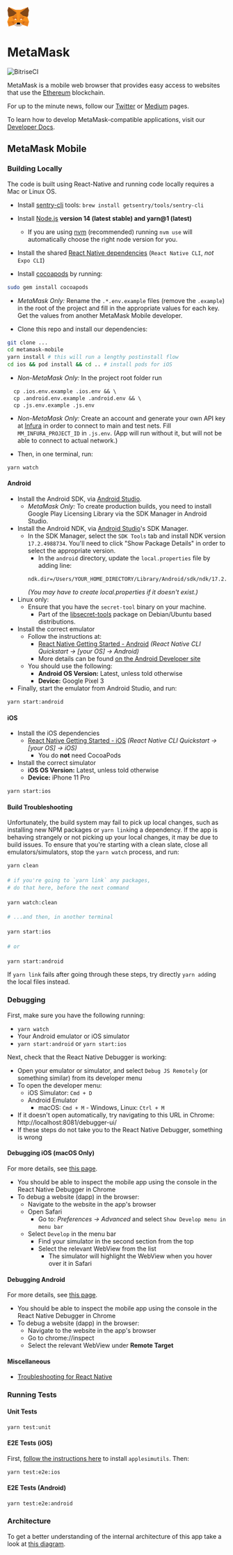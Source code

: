 ![MetaMask logo](logo.png?raw=true)

# MetaMask

![BitriseCI](https://app.bitrise.io/app/be69d4368ee7e86d/status.svg?token=OBhpG-OxuDtWGezLhceqhw&branch=develop)

MetaMask is a mobile web browser that provides easy access to websites that use the [Ethereum](https://ethereum.org/) blockchain.

For up to the minute news, follow our [Twitter](https://twitter.com/metamask) or [Medium](https://medium.com/metamask) pages.

To learn how to develop MetaMask-compatible applications, visit our [Developer Docs](https://docs.metamask.io).

## MetaMask Mobile

### Building Locally

The code is built using React-Native and running code locally requires a Mac or Linux OS.

-   Install [sentry-cli](https://github.com/getsentry/sentry-cli) tools: `brew install getsentry/tools/sentry-cli`

-   Install [Node.js](https://nodejs.org) **version 14 (latest stable) and yarn@1 (latest)**

    -   If you are using [nvm](https://github.com/creationix/nvm#installation) (recommended) running `nvm use` will automatically choose the right node version for you.

-   Install the shared [React Native dependencies](https://reactnative.dev/docs/environment-setup#installing-dependencies) (`React Native CLI`, _not_ `Expo CLI`)

-   Install [cocoapods](https://guides.cocoapods.org/using/getting-started.html) by running:

```bash
sudo gem install cocoapods
```

-   _MetaMask Only:_ Rename the `.*.env.example` files (remove the `.example`) in the root of the project and fill in the appropriate values for each key. Get the values from another MetaMask Mobile developer.

-   Clone this repo and install our dependencies:

```bash
git clone ...
cd metamask-mobile
yarn install # this will run a lengthy postinstall flow
cd ios && pod install && cd .. # install pods for iOS
```

-   _Non-MetaMask Only:_ In the project root folder run

```
  cp .ios.env.example .ios.env && \
  cp .android.env.example .android.env && \
  cp .js.env.example .js.env
```

-   _Non-MetaMask Only:_ Create an account and generate your own API key at [Infura](https://infura.io) in order to connect to main and test nets. Fill `MM_INFURA_PROJECT_ID` in `.js.env`. (App will run without it, but will not be able to connect to actual network.)

-   Then, in one terminal, run:

```bash
yarn watch
```

#### Android

-   Install the Android SDK, via [Android Studio](https://developer.android.com/studio).
    -   _MetaMask Only:_ To create production builds, you need to install Google Play Licensing Library via the SDK Manager in Android Studio.
-   Install the Android NDK, via [Android Studio](https://developer.android.com/studio)'s SDK Manager.
    -   In the SDK Manager, select the `SDK Tools` tab and install NDK version `17.2.4988734`. You'll need to click "Show Package Details" in order to select the appropriate version.
        -   In the `android` directory, update the `local.properties` file by adding line:
        ```
        ndk.dir=/Users/YOUR_HOME_DIRECTORY/Library/Android/sdk/ndk/17.2.4988734
        ```
        _(You may have to create local.properties if it doesn't exist.)_
-   Linux only:
    -   Ensure that you have the `secret-tool` binary on your machine.
        -   Part of the [libsecret-tools](https://launchpad.net/ubuntu/bionic/+package/libsecret-tools) package on Debian/Ubuntu based distributions.
-   Install the correct emulator
    -   Follow the instructions at:
        -   [React Native Getting Started - Android](https://reactnative.dev/docs/environment-setup#installing-dependencies) _(React Native CLI Quickstart -> [your OS] -> Android)_
        -   More details can be found [on the Android Developer site](https://developer.android.com/studio/run/emulator)
    -   You should use the following:
        -   **Android OS Version:** Latest, unless told otherwise
        -   **Device:** Google Pixel 3
-   Finally, start the emulator from Android Studio, and run:

```bash
yarn start:android
```

#### iOS

-   Install the iOS dependencies
    -   [React Native Getting Started - iOS](https://reactnative.dev/docs/environment-setup#installing-dependencies) _(React Native CLI Quickstart -> [your OS] -> iOS)_
        -   You do **not** need CocoaPods
-   Install the correct simulator
    -   **iOS OS Version:** Latest, unless told otherwise
    -   **Device:** iPhone 11 Pro

```bash
yarn start:ios
```

#### Build Troubleshooting

Unfortunately, the build system may fail to pick up local changes, such as installing new NPM packages or `yarn link`ing a dependency.
If the app is behaving strangely or not picking up your local changes, it may be due to build issues.
To ensure that you're starting with a clean slate, close all emulators/simulators, stop the `yarn watch` process, and run:

```bash
yarn clean

# if you're going to `yarn link` any packages,
# do that here, before the next command

yarn watch:clean

# ...and then, in another terminal

yarn start:ios

# or

yarn start:android
```

If `yarn link` fails after going through these steps, try directly `yarn add`ing the local files instead.

### Debugging

First, make sure you have the following running:

-   `yarn watch`
-   Your Android emulator or iOS simulator
-   `yarn start:android` or `yarn start:ios`

Next, check that the React Native Debugger is working:

-   Open your emulator or simulator, and select `Debug JS Remotely` (or something similar) from its developer menu
-   To open the developer menu:
    -   iOS Simulator: `Cmd + D`
    -   Android Emulator
        -   macOS: `Cmd + M` - Windows, Linux: `Ctrl + M`
-   If it doesn't open automatically, try navigating to this URL in Chrome: http://localhost:8081/debugger-ui/
-   If these steps do not take you to the React Native Debugger, something is wrong

#### Debugging iOS (macOS Only)

For more details, see [this page](https://medium.com/@mattcroak718/debugging-your-iphone-mobile-web-app-using-safari-development-tools-71240657c487).

-   You should be able to inspect the mobile app using the console in the React Native Debugger in Chrome
-   To debug a website (dapp) in the browser:
    -   Navigate to the website in the app's browser
    -   Open Safari
        -   Go to: _Preferences -> Advanced_ and select `Show Develop menu in menu bar`
    -   Select `Develop` in the menu bar
        -   Find your simulator in the second section from the top
        -   Select the relevant WebView from the list
            -   The simulator will highlight the WebView when you hover over it in Safari

#### Debugging Android

For more details, see [this page](https://developers.google.com/web/tools/chrome-devtools/remote-debugging/webviews).

-   You should be able to inspect the mobile app using the console in the React Native Debugger in Chrome
-   To debug a website (dapp) in the browser:
    -   Navigate to the website in the app's browser
    -   Go to chrome://inspect
    -   Select the relevant WebView under **Remote Target**

#### Miscellaneous

-   [Troubleshooting for React Native](https://facebook.github.io/react-native/docs/troubleshooting#content)

### Running Tests

#### Unit Tests

```bash
yarn test:unit
```

#### E2E Tests (iOS)

First, [follow the instructions here](https://github.com/wix/AppleSimulatorUtils) to install `applesimutils`. Then:

```bash
yarn test:e2e:ios
```

#### E2E Tests (Android)

```bash
yarn test:e2e:android
```

### Architecture

To get a better understanding of the internal architecture of this app take a look at [this diagram](https://github.com/MetaMask/metamask-mobile/blob/develop/architecture.svg).
